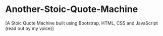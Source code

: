 # Another-Stoic-Quote-Machine
[A Stoic Quote Machine built using Bootstrap, HTML, CSS and JavaScript (read out by my voice)]
